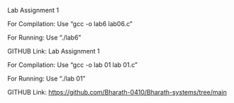 Lab Assignment 1

For Compilation: Use “gcc -o lab6 lab06.c”

For Running: Use “./lab6”

GITHUB Link: Lab Assignment 1

For Compilation: Use “gcc -o lab 01 lab 01.c”

For Running: Use “./lab 01”

GITHUB Link: https://github.com/Bharath-0410/Bharath-systems/tree/main